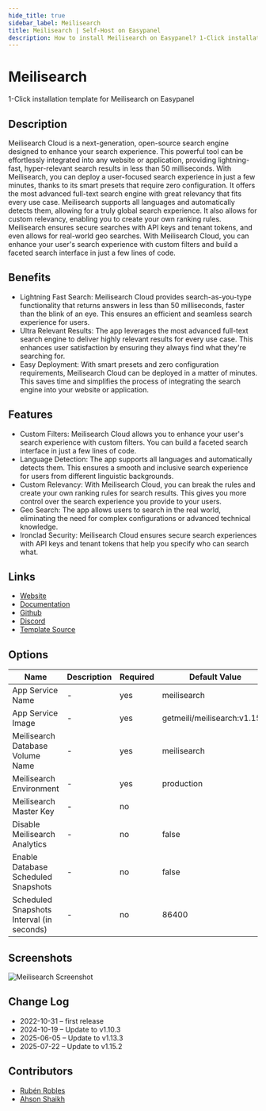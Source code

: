 ```yaml
---
hide_title: true
sidebar_label: Meilisearch
title: Meilisearch | Self-Host on Easypanel
description: How to install Meilisearch on Easypanel? 1-Click installation template for Meilisearch on Easypanel
---
```


<!-- generated -->

# Meilisearch

1-Click installation template for Meilisearch on Easypanel

## Description

Meilisearch Cloud is a next-generation, open-source search engine designed to enhance your search experience. This powerful tool can be effortlessly integrated into any website or application, providing lightning-fast, hyper-relevant search results in less than 50 milliseconds. With Meilisearch, you can deploy a user-focused search experience in just a few minutes, thanks to its smart presets that require zero configuration. It offers the most advanced full-text search engine with great relevancy that fits every use case. Meilisearch supports all languages and automatically detects them, allowing for a truly global search experience. It also allows for custom relevancy, enabling you to create your own ranking rules. Meilisearch ensures secure searches with API keys and tenant tokens, and even allows for real-world geo searches. With Meilisearch Cloud, you can enhance your user&#39;s search experience with custom filters and build a faceted search interface in just a few lines of code.

## Benefits

- Lightning Fast Search: Meilisearch Cloud provides search-as-you-type functionality that returns answers in less than 50 milliseconds, faster than the blink of an eye. This ensures an efficient and seamless search experience for users.
- Ultra Relevant Results: The app leverages the most advanced full-text search engine to deliver highly relevant results for every use case. This enhances user satisfaction by ensuring they always find what they're searching for.
- Easy Deployment: With smart presets and zero configuration requirements, Meilisearch Cloud can be deployed in a matter of minutes. This saves time and simplifies the process of integrating the search engine into your website or application.

## Features

- Custom Filters: Meilisearch Cloud allows you to enhance your user's search experience with custom filters. You can build a faceted search interface in just a few lines of code.
- Language Detection: The app supports all languages and automatically detects them. This ensures a smooth and inclusive search experience for users from different linguistic backgrounds.
- Custom Relevancy: With Meilisearch Cloud, you can break the rules and create your own ranking rules for search results. This gives you more control over the search experience you provide to your users.
- Geo Search: The app allows users to search in the real world, eliminating the need for complex configurations or advanced technical knowledge.
- Ironclad Security: Meilisearch Cloud ensures secure search experiences with API keys and tenant tokens that help you specify who can search what.

## Links

- [Website](https://meilisearch.com/)
- [Documentation](https://docs.meilisearch.com/)
- [Github](https://github.com/meilisearch/meilisearch/)
- [Discord](https://discord.gg/meilisearch)
- [Template Source](https://github.com/easypanel-io/templates/tree/main/templates/meilisearch)

## Options

Name | Description | Required | Default Value
-|-|-|-
App Service Name | - | yes | meilisearch
App Service Image | - | yes | getmeili/meilisearch:v1.15.2
Meilisearch Database Volume Name | - | yes | meilisearch
Meilisearch Environment | - | yes | production
Meilisearch Master Key | - | no | 
Disable Meilisearch Analytics | - | no | false
Enable Database Scheduled Snapshots | - | no | false
Scheduled Snapshots Interval (in seconds) | - | no | 86400

## Screenshots

![Meilisearch Screenshot](./assets/screenshot.png)

## Change Log

- 2022-10-31 – first release
- 2024-10-19 – Update to v1.10.3
- 2025-06-05 – Update to v1.13.3
- 2025-07-22 – Update to v1.15.2

## Contributors

- [Rubén Robles](https://github.com/D8vjork)
- [Ahson Shaikh](https://github.com/Ahson-Shaikh)
